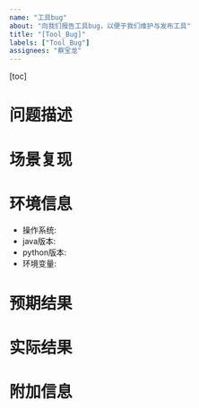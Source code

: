 ```yaml
---
name: "工具bug"
about: "向我们报告工具bug，以便于我们维护与发布工具"
title: "[Tool_Bug]"
labels: ["Tool_Bug"]
assignees: "蔡宝龙"
---
```


[toc]

# 问题描述
<!-- 
在这里用清晰、简洁的语言描述问题的现象和影响。 
-->


# 场景复现
<!-- 
详细描述场景复现的步骤，如果问题比较复杂，可以提供截图、视频等辅助说明。 
-->


# 环境信息
<!-- 
环境信息有助于我们细分问题场景
-->
- 操作系统:
- java版本:
- python版本:
- 环境变量:


# 预期结果
<!-- 
在这里说明问题出现时的预期结果
-->

# 实际结果
<!-- 
在这里说明问题出现时的实际结果
-->

# 附加信息
<!-- 
在如果有其他可能对解决问题有帮助的信息，可以在这里提供
-->